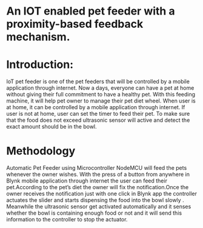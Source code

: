 
# An IOT enabled pet feeder with a proximity-based feedback mechanism.
# Introduction:
IoT pet feeder is one of the pet feeders that will be controlled by a mobile application through internet.  Now a days, everyone can have a pet at home without giving their full commitment to have a healthy pet. With this feeding machine, it will help pet owner to manage their pet diet wheel. When user is at home, it can be controlled by a mobile application through internet. If user is not at home, user can set the timer to feed their pet. To make sure that the food does not exceed ultrasonic sensor will active and detect the exact amount should be in the bowl.
# Methodology
Automatic Pet Feeder using Microcontroller NodeMCU will feed the pets whenever the owner wishes. With the press of a button from anywhere in Blynk mobile application through internet the user can feed their pet.According to the pet’s diet the owner will fix the notification.Once the owner receives the notification just with one click in Blynk app the controller actuates the slider and starts dispensing the food into the bowl slowly . Meanwhile the ultrasonic sensor get activated automatically and it senses whether the bowl is containing enough food or not and it will send this information to the  controller to stop the actuator.
